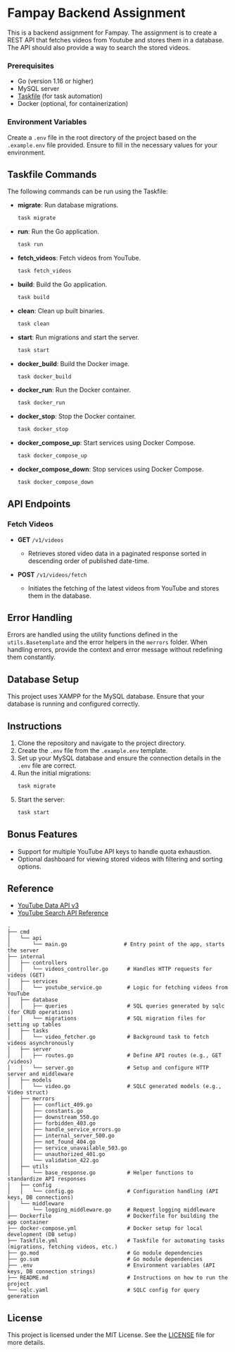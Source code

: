 
# Fampay Backend Assignment

This is a backend assignment for Fampay. The assignment is to create a REST API that fetches videos from Youtube and stores them in a database. The API should also provide a way to search the stored videos.

### Prerequisites

- Go (version 1.16 or higher)
- MySQL server
- [Taskfile](https://taskfile.dev/) (for task automation)
- Docker (optional, for containerization)

### Environment Variables

Create a `.env` file in the root directory of the project based on the `.example.env` file provided. Ensure to fill in the necessary values for your environment.


## Taskfile Commands

The following commands can be run using the Taskfile:

- **migrate**: Run database migrations.
  ```bash
  task migrate
  ```

- **run**: Run the Go application.
  ```bash
  task run
  ```

- **fetch_videos**: Fetch videos from YouTube.
  ```bash
  task fetch_videos
  ```

- **build**: Build the Go application.
  ```bash
  task build
  ```

- **clean**: Clean up built binaries.
  ```bash
  task clean
  ```

- **start**: Run migrations and start the server.
  ```bash
  task start
  ```

- **docker_build**: Build the Docker image.
  ```bash
  task docker_build
  ```

- **docker_run**: Run the Docker container.
  ```bash
  task docker_run
  ```

- **docker_stop**: Stop the Docker container.
  ```bash
  task docker_stop
  ```

- **docker_compose_up**: Start services using Docker Compose.
  ```bash
  task docker_compose_up
  ```

- **docker_compose_down**: Stop services using Docker Compose.
  ```bash
  task docker_compose_down
  ```

## API Endpoints

### Fetch Videos

- **GET** `/v1/videos`
  - Retrieves stored video data in a paginated response sorted in descending order of published date-time.

- **POST** `/v1/videos/fetch`
  - Initiates the fetching of the latest videos from YouTube and stores them in the database.

## Error Handling

Errors are handled using the utility functions defined in the `utils.Basetemplate` and the error helpers in the `merrors` folder. When handling errors, provide the context and error message without redefining them constantly.

## Database Setup

This project uses XAMPP for the MySQL database. Ensure that your database is running and configured correctly.

## Instructions

1. Clone the repository and navigate to the project directory.
2. Create the `.env` file from the `.example.env` template.
3. Set up your MySQL database and ensure the connection details in the `.env` file are correct.
4. Run the initial migrations:
   ```bash
   task migrate
   ```
5. Start the server:
   ```bash
   task start
   ```

## Bonus Features

- Support for multiple YouTube API keys to handle quota exhaustion.
- Optional dashboard for viewing stored videos with filtering and sorting options.

## Reference

- [YouTube Data API v3](https://developers.google.com/youtube/v3/getting-started)
- [YouTube Search API Reference](https://developers.google.com/youtube/v3/docs/search/list)



```plaintext
.
├── cmd
│   └── api
│       └── main.go                  # Entry point of the app, starts the server
├── internal
│   ├── controllers
│   │   └── videos_controller.go      # Handles HTTP requests for videos (GET)
│   ├── services
│   │   └── youtube_service.go        # Logic for fetching videos from YouTube
│   ├── database
│   │   ├── queries                   # SQL queries generated by sqlc (for CRUD operations)
│   │   └── migrations                # SQL migration files for setting up tables
│   ├── tasks
│   │   └── video_fetcher.go          # Background task to fetch videos asynchronously
│   ├── server
│   │   ├── routes.go                 # Define API routes (e.g., GET /videos)
│   │   └── server.go                 # Setup and configure HTTP server and middleware
│   ├── models
│   │   └── video.go                  # SQLC generated models (e.g., Video struct)
│   ├── merrors
│   │   ├── conflict_409.go
│   │   ├── constants.go
│   │   ├── downstream_550.go
│   │   ├── forbidden_403.go
│   │   ├── handle_service_errors.go
│   │   ├── internal_server_500.go
│   │   ├── not_found_404.go
│   │   ├── service_unavailable_503.go
│   │   ├── unauthorized_401.go
│   │   └── validation_422.go
│   ├── utils
│   │   └── base_response.go          # Helper functions to standardize API responses
│   ├── config
│   │   └── config.go                 # Configuration handling (API keys, DB connections)
│   └── middleware
│       └── logging_middleware.go     # Request logging middleware
├── Dockerfile                        # Dockerfile for building the app container
├── docker-compose.yml                # Docker setup for local development (DB setup)
├── Taskfile.yml                      # Taskfile for automating tasks (migrations, fetching videos, etc.)
├── go.mod                            # Go module dependencies
├── go.sum                            # Go module dependencies
├── .env                              # Environment variables (API keys, DB connection strings)
├── README.md                         # Instructions on how to run the project
└── sqlc.yaml                         # SQLC config for query generation
```


## License

This project is licensed under the MIT License. See the [LICENSE](./LICENSE) file for more details.
